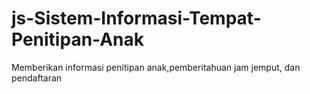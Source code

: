 # js-Sistem-Informasi-Tempat-Penitipan-Anak
Memberikan informasi penitipan anak,pemberitahuan jam jemput, dan pendaftaran
